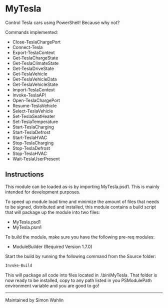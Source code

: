 # MyTesla

Control Tesla cars using PowerShell! Because why not?

Commands implemented:
* Close-TeslaChargePort
* Connect-Tesla
* Export-TeslaContext
* Get-TeslaChargeState
* Get-TeslaClimateState
* Get-TeslaDriveState
* Get-TeslaVehicle
* Get-TeslaVehicleData
* Get-TeslaVehicleState
* Import-TeslaContext
* Invoke-TeslaAPI
* Open-TeslaChargePort
* Resume-TeslaVehicle
* Select-TeslaVehicle
* Set-TeslaSeatHeater
* Set-TeslaTemperature
* Start-TeslaCharging
* Start-TeslaDefrost
* Start-TeslaHVAC
* Stop-TeslaCharging
* Stop-TeslaDefrost
* Stop-TeslaHVAC
* Wait-TeslaUserPresent

## Instructions

This module can be loaded as-is by importing MyTesla.psd1. This is mainly intended for development purposes.

To speed up module load time and minimize the amount of files that needs to be signed, distributed and installed, this module contains a build script that will package up the module into two files:

- MyTesla.psd1
- MyTesla.psm1

To build the module, make sure you have the following pre-req modules:

- ModuleBuilder (Required Version 1.7.0)

Start the build by running the following command from the Source folder:

```powershell
Invoke-Build
```

This will package all code into files located in .\bin\MyTesla. That folder is now ready to be installed, copy to any path listed in you PSModulePath environment variable and you are good to go!

---
Maintained by Simon Wahlin
